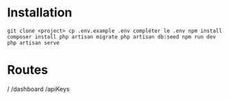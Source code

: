 # Installation

``
git clone <project>
cp .env.example .env
compléter le .env
npm install
composer install
php artisan migrate
php artisan db:seed
npm run dev 
php artisan serve
``

# Routes
/
/dashboard
/apiKeys